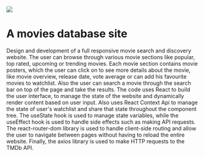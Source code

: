 <img src="screen-movies.png">


# A movies database site

Design and development of a full responsive movie search and discovery website. The user can browse through various movie sections like popular, top rated, upcoming or trending movies. Each movie section contains movie posters, which the user can click on to see more details about the movie, like movie overview, release date, vote average or can add his favourite movies to watchlist. Also the user can search a movie through the search bar on top of the page and take the results. The code uses React to build the user interface, to manage the state of the website and dynamically render content based on user input. Also uses React Context Api to manage the state of user's watchlist and share that state throughout the component tree. The useState hook is used to manage state variables, while the useEffect hook is used to handle side effects such as making API requests. The react-router-dom library is used to handle client-side routing and allow the user to navigate between pages without having to reload the entire website. Finally, the axios library is used to make HTTP requests to the TMDb API.


